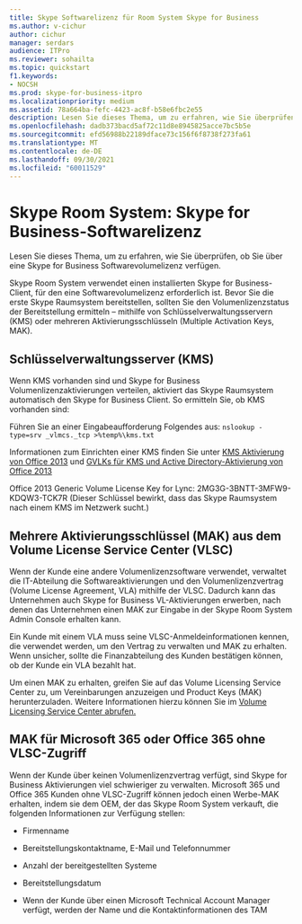 ```yaml
---
title: Skype Softwarelizenz für Room System Skype for Business
ms.author: v-cichur
author: cichur
manager: serdars
audience: ITPro
ms.reviewer: sohailta
ms.topic: quickstart
f1.keywords:
- NOCSH
ms.prod: skype-for-business-itpro
ms.localizationpriority: medium
ms.assetid: 78a664ba-fefc-4423-ac8f-b58e6fbc2e55
description: Lesen Sie dieses Thema, um zu erfahren, wie Sie überprüfen, ob Sie über eine Skype for Business Softwarevolumelizenz verfügen.
ms.openlocfilehash: dadb373bacd5af72c11d8e8945825acce7bc5b5e
ms.sourcegitcommit: efd56988b22189dface73c156f6f8738f273fa61
ms.translationtype: MT
ms.contentlocale: de-DE
ms.lasthandoff: 09/30/2021
ms.locfileid: "60011529"
---
```

# <a name="skype-room-system-skype-for-business-software-license"></a>Skype Room System: Skype for Business-Softwarelizenz
 
Lesen Sie dieses Thema, um zu erfahren, wie Sie überprüfen, ob Sie über eine Skype for Business Softwarevolumelizenz verfügen. 
  
Skype Room System verwendet einen installierten Skype for Business-Client, für den eine Softwarevolumelizenz erforderlich ist. Bevor Sie die erste Skype Raumsystem bereitstellen, sollten Sie den Volumenlizenzstatus der Bereitstellung ermitteln – mithilfe von Schlüsselverwaltungsservern (KMS) oder mehreren Aktivierungsschlüsseln (Multiple Activation Keys, MAK).
  
## <a name="key-management-servers-kms"></a>Schlüsselverwaltungsserver (KMS)

Wenn KMS vorhanden sind und Skype for Business Volumenlizenzaktivierungen verteilen, aktiviert das Skype Raumsystem automatisch den Skype for Business Client. So ermitteln Sie, ob KMS vorhanden sind:
  
Führen Sie an einer Eingabeaufforderung Folgendes aus:  `nslookup -type=srv _vlmcs._tcp >%temp%\kms.txt`
  
Informationen zum Einrichten einer KMS finden Sie unter [KMS Aktivierung von Office 2013](/previous-versions/office/office-2013-resource-kit/ee624357(v=office.15)) und [GVLKs für KMS und Active Directory-Aktivierung von Office 2013](/DeployOffice/vlactivation/gvlks)
  
Office 2013 Generic Volume License Key for Lync: 2MG3G-3BNTT-3MFW9-KDQW3-TCK7R (Dieser Schlüssel bewirkt, dass das Skype Raumsystem nach einem KMS im Netzwerk sucht.)
  
## <a name="multiple-activation-keys-mak-from-the-volume-license-service-center-vlsc"></a>Mehrere Aktivierungsschlüssel (MAK) aus dem Volume License Service Center (VLSC)

Wenn der Kunde eine andere Volumenlizenzsoftware verwendet, verwaltet die IT-Abteilung die Softwareaktivierungen und den Volumenlizenzvertrag (Volume License Agreement, VLA) mithilfe der VLSC. Dadurch kann das Unternehmen auch Skype for Business VL-Aktivierungen erwerben, nach denen das Unternehmen einen MAK zur Eingabe in der Skype Room System Admin Console erhalten kann.
  
Ein Kunde mit einem VLA muss seine VLSC-Anmeldeinformationen kennen, die verwendet werden, um den Vertrag zu verwalten und MAK zu erhalten. Wenn unsicher, sollte die Finanzabteilung des Kunden bestätigen können, ob der Kunde ein VLA bezahlt hat.
  
Um einen MAK zu erhalten, greifen Sie auf das Volume Licensing Service Center zu, um Vereinbarungen anzuzeigen und Product Keys (MAK) herunterzuladen. Weitere Informationen hierzu können Sie im [Volume Licensing Service Center abrufen.](https://www.microsoft.com/Licensing/servicecenter/default.aspx) 
  
## <a name="mak-for-microsoft-365-or-office-365-without-vlsc-access"></a>MAK für Microsoft 365 oder Office 365 ohne VLSC-Zugriff

Wenn der Kunde über keinen Volumenlizenzvertrag verfügt, sind Skype for Business Aktivierungen viel schwieriger zu verwalten. Microsoft 365 und Office 365 Kunden ohne VLSC-Zugriff können jedoch einen Werbe-MAK erhalten, indem sie dem OEM, der das Skype Room System verkauft, die folgenden Informationen zur Verfügung stellen:
  
- Firmenname
    
- Bereitstellungskontaktname, E-Mail und Telefonnummer
    
- Anzahl der bereitgestellten Systeme
    
- Bereitstellungsdatum
    
- Wenn der Kunde über einen Microsoft Technical Account Manager verfügt, werden der Name und die Kontaktinformationen des TAM
